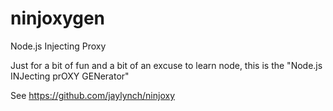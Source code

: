 ninjoxygen
==========

Node.js Injecting Proxy

Just for a bit of fun and a bit of an excuse to learn node, this is the "Node.js INJecting prOXY GENerator"

See https://github.com/jaylynch/ninjoxy
